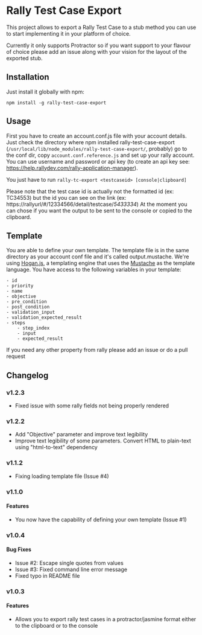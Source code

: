# Rally Test Case Export

This project allows to export a Rally Test Case to a stub method you can use to start implementing it in your platform of choice.

Currently it only supports Protractor so if you want support to your flavour of choice please add an issue along with your vision for the layout of the exported stub.

## Installation

Just install it globally with npm:

    npm install -g rally-test-case-export

## Usage

First you have to create an account.conf.js file with your account details. Just check the directory where npm installed rally-test-case-export (`/usr/local/lib/node_modules/rally-test-case-export/`, probably) go to the conf dir, copy `account.conf.reference.js` and set up your rally account.
You can use username and password or api key (to create an api key see: https://help.rallydev.com/rally-application-manager).

You just have to run `rally-tc-export <testcaseid> [console|clipboard]`

Please note that the test case id is actually not the formatted id (ex: TC34553) but the id you can see on the link (ex: https://rallyurl/#/12334566/detail/testcase/*5433334*)
At the moment you can chose if you want the output to be sent to the console or copied to the clipboard.

## Template

You are able to define your own template. The template file is in the same directory as your account conf file and it's called output.mustache.
We're using [Hogan.js](http://twitter.github.io/hogan.js/), a templating engine that uses the [Mustache](http://mustache.github.io/) as the template language.
You have access to the following variables in your template:

    - id
    - priority
    - name
    - objective
    - pre_condition
    - post_condition
    - validation_input
    - validation_expected_result
    - steps
        - step_index
        - input
        - expected_result

If you need any other property from rally please add an issue or do a pull request

## Changelog

### v1.2.3
 - Fixed issue with some rally fields not being properly rendered

### v1.2.2
 - Add "Objective" parameter and improve text legibility
 - Improve text legibility of some parameters. Convert HTML to plain-text using "html-to-text" dependency

### v1.1.2

- Fixing loading template file (Issue #4)

### v1.1.0

#### Features

- You now have the capability of defining your own template (Issue #1)

### v1.0.4

#### Bug Fixes

- Issue #2: Escape single quotes from values
- Issue #3: Fixed command line error message
- Fixed typo in README file

### v1.0.3

#### Features

- Allows you to export rally test cases in a protractor/jasmine format either to the clipboard or to the console

